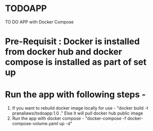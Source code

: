 # TODOAPP
TO DO APP with Docker Compose
# Pre-Requisit : Docker is installed from docker hub and docker compose is installed as part of set up
# Run the app with following steps -
1. If you want to rebuild docker image locally for use - 
    "docker build -t pranaliaws/todoapp:1.0 ." 
   Else it will pull docker hub public image
2. Run the app with docker compose -
 "docker-compose -f docker-compose-volume.yaml up -d"

